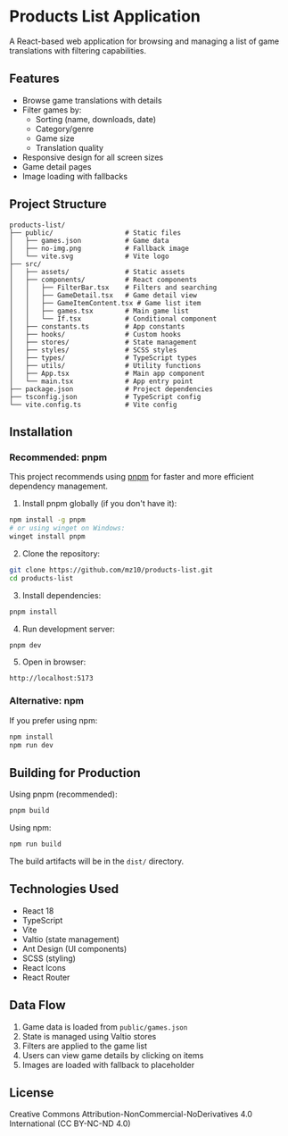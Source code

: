 # Products List Application

A React-based web application for browsing and managing a list of game translations with filtering capabilities.

## Features

- Browse game translations with details
- Filter games by:
  - Sorting (name, downloads, date)
  - Category/genre
  - Game size
  - Translation quality
- Responsive design for all screen sizes
- Game detail pages
- Image loading with fallbacks

## Project Structure

```
products-list/
├── public/                  # Static files
│   ├── games.json           # Game data
│   ├── no-img.png           # Fallback image
│   └── vite.svg             # Vite logo
├── src/
│   ├── assets/              # Static assets
│   ├── components/          # React components
│   │   ├── FilterBar.tsx    # Filters and searching
│   │   ├── GameDetail.tsx   # Game detail view
│   │   ├── GameItemContent.tsx # Game list item
│   │   ├── games.tsx        # Main game list
│   │   └── If.tsx           # Conditional component
│   ├── constants.ts         # App constants
│   ├── hooks/               # Custom hooks
│   ├── stores/              # State management
│   ├── styles/              # SCSS styles
│   ├── types/               # TypeScript types
│   ├── utils/               # Utility functions
│   ├── App.tsx              # Main app component
│   └── main.tsx             # App entry point
├── package.json             # Project dependencies
├── tsconfig.json            # TypeScript config
└── vite.config.ts           # Vite config
```

## Installation

### Recommended: pnpm
This project recommends using [pnpm](https://pnpm.io/) for faster and more efficient dependency management.

1. Install pnpm globally (if you don't have it):
```bash
npm install -g pnpm
# or using winget on Windows:
winget install pnpm
```

2. Clone the repository:
```bash
git clone https://github.com/mz10/products-list.git
cd products-list
```

3. Install dependencies:
```bash
pnpm install
```

4. Run development server:
```bash
pnpm dev
```

5. Open in browser:
```
http://localhost:5173
```

### Alternative: npm
If you prefer using npm:
```bash
npm install
npm run dev
```

## Building for Production

Using pnpm (recommended):
```bash
pnpm build
```

Using npm:
```bash
npm run build
```

The build artifacts will be in the `dist/` directory.

## Technologies Used

- React 18
- TypeScript
- Vite
- Valtio (state management)
- Ant Design (UI components)
- SCSS (styling)
- React Icons
- React Router

## Data Flow

1. Game data is loaded from `public/games.json`
2. State is managed using Valtio stores
3. Filters are applied to the game list
4. Users can view game details by clicking on items
5. Images are loaded with fallback to placeholder

## License

Creative Commons Attribution-NonCommercial-NoDerivatives 4.0 International (CC BY-NC-ND 4.0)
